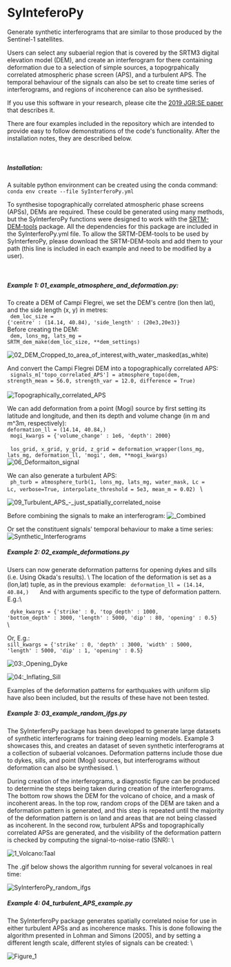 # SyInteferoPy
Generate synthetic interferograms that are similar to those produced by the Sentinel-1 satellites.  

Users can select any subaerial region that is covered by the SRTM3 digital elevation model (DEM), and create an interferogram for there containing deformation due to a selection of simple sources, a topogrpahically correlated atmospheric phase screen (APS), and a turbulent APS.  The temporal behaviour of the  signals can also be set to create time series of interferograms, and regions of incoherence can also be synthesised.  

If you use this software in your research, please cite the [2019 JGR:SE paper](https://agupubs.onlinelibrary.wiley.com/doi/abs/10.1029/2019JB017519) that describes it. 

There are four examples included in the repository which are intended to provide easy to follow demonstrations of the code's functionality.  After the installation notes, they are described below.  

<br>

<h5>Installation:</h5>
A suitable python environment can be created using the conda command:<br>
<code>conda env create --file SyInterferoPy.yml</code>

To synthesise topographically correlated atmospheric phase screens (APSs), DEMs are required.  These could be generated using many methods, but the SyInterferoPy functions were designed to work with the [SRTM-DEM-tools](https://github.com/matthew-gaddes/SRTM-DEM-tools) package.  All the dependencies for this package are included in the SyInterferoPy.yml file.  To allow the SRTM-DEM-tools to be used by SyInterferoPy, please download the SRTM-DEM-tools and add them to your path (this line is included in each example and need to be modified by a user).  

<br>

<h5>Example 1: 01_example_atmosphere_and_deformation.py:</h5>

To create a DEM of Campi Flegrei, we set the DEM's centre (lon then lat), and the side length (x, y) in metres: <br>
<code> dem_loc_size = {'centre'        : (14.14, 40.84), 'side_length'   : (20e3,20e3)}        </code> <br>
Before creating the DEM: <br>
<code> dem, lons_mg, lats_mg = SRTM_dem_make(dem_loc_size, **dem_settings) </code> <br>

![02_DEM_Cropped_to_area_of_interest,_with_water_masked_(as_white)](https://user-images.githubusercontent.com/10498635/89804030-88000200-db2b-11ea-8bad-b788418c3740.png)


And convert the Campi Flegrei DEM into a topographically correlated APS: <br>
<code>  signals_m['topo_correlated_APS'] = atmosphere_topo(dem, strength_mean = 56.0, strength_var = 12.0, difference = True) </code><br>
![Topographically_correlated_APS](https://user-images.githubusercontent.com/10498635/89804099-a0701c80-db2b-11ea-8ce2-3d1ce33daddc.png)

We can add deformation from a point (Mogi) source by first setting its latitude and longitude, and then its depth and volume change (in m and m^3m, respectively):\
<code>deformation_ll = (14.14, 40.84,)     </code>\
<code> mogi_kwargs = {'volume_change' : 1e6, 'depth': 2000} </code>\
<code> los_grid, x_grid, y_grid, z_grid = deformation_wrapper(lons_mg, lats_mg, deformation_ll, 'mogi', dem, **mogi_kwargs) </code>\
![06_Deformaiton_signal](https://user-images.githubusercontent.com/10498635/89804198-be3d8180-db2b-11ea-8ecf-0571c4f87cf7.png)


We can also generate a turbulent APS:\
<code> ph_turb = atmosphere_turb(1, lons_mg, lats_mg, water_mask, Lc = Lc, verbose=True, interpolate_threshold = 5e3, mean_m = 0.02) </code> \

![09_Turbulent_APS_-_just_spatially_correlated_noise](https://user-images.githubusercontent.com/10498635/89804223-c72e5300-db2b-11ea-9a66-cbe1edf83b47.png)


Before combining the signals to make an interferogram:
![_Combined](https://user-images.githubusercontent.com/10498635/81292410-765a1a80-9063-11ea-9c9c-e02684adb437.png)


Or set the constituent signals' temporal behaviour to make a time series:
![Synthetic_Interferograms](https://user-images.githubusercontent.com/10498635/81292573-bae5b600-9063-11ea-84cb-fc028c1eed07.png)


<h5>Example 2: 02_example_deformations.py</h5>
Users can now generate deformation patterns for opening dykes and sills (i.e. Using Okada's results).  \
The location of the deformation is set as a (lon,lat) tuple, as in the previous example:
<code> deformation_ll = (14.14, 40.84,)   </code>
And with arguments specific to the type of deformation pattern.  E.g.:\
  
<code> dyke_kwargs = {'strike' : 0,
        'top_depth' : 1000,
        'bottom_depth' : 3000,
        'length' : 5000,
        'dip' : 80,
        'opening' : 0.5} </code> \
        
Or, E.g.:\
<code>sill_kwargs = {'strike' : 0,
               'depth' : 3000,
               'width' : 5000,
               'length' : 5000,
               'dip' : 1,
               'opening' : 0.5} </code>

![03:_Opening_Dyke](https://user-images.githubusercontent.com/10498635/89890070-a5d07400-dbca-11ea-8c17-c3bb9a8fa35c.png)

![04:_Inflating_Sill](https://user-images.githubusercontent.com/10498635/89890071-a6690a80-dbca-11ea-9ff9-c207e9086f1c.png)

Examples of the deformation patterns for earthquakes with uniform slip have also been included, but the results of these have not been tested.  



<h5>Example 3: 03_example_random_ifgs.py</h5>
The SyInterferoPy package has been developed to generate large datasets of synthetic interferograms for training deep learning models.  Example 3 showcases this, and creates an dataset of seven synthetic interferograms at a collection of subaerial volcanoes.  Deformation patterns include those due to dykes, sills, and point (Mogi) sources, but interferograms without deformation can also be synthesised.   \

During creation of the interferograms, a diagnostic figure can be produced to determine the steps being taken during creation of the interferograms.  The bottom row shows the DEM for the volcano of choice, and a mask of incoherent areas.  In the top row, random crops of the DEM are taken and a deformation pattern is generated, and this step is repeated until the majority of the deformation pattern is on land and areas that are not being classed as incoherent.  In the second row, turbulent APSs and topographically correlated APSs are generated, and the visibility of the deformation pattern is checked by computing the signal-to-noise-ratio (SNR): \

![1_Volcano:Taal](https://user-images.githubusercontent.com/10498635/96578458-23041d80-12cd-11eb-8f36-111a868a0dc4.png)

The .gif below shows the algorithm running for several volcanoes in real time:

![SyInterferoPy_random_ifgs](https://user-images.githubusercontent.com/10498635/96578459-239cb400-12cd-11eb-85a9-30ca6cc4494a.gif)


<h5>Example 4: 04_turbulent_APS_example.py</h5>
The SyInterferoPy package generates spatially correlated noise for use in either turbulent APSs and as incoherence masks.  This is done following the algorithm presented in Lohman and Simons (2005), and by setting a different length scale, different styles of signals can be created: \

![Figure_1](https://user-images.githubusercontent.com/10498635/96580192-d1a95d80-12cf-11eb-92d6-6050c8d05e2d.png)


